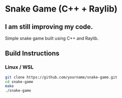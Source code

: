 # Snake Game (C++ + Raylib)

## I am still improving my code.

Simple snake game built using C++ and Raylib.

## Build Instructions

### Linux / WSL

```bash
git clone https://github.com/yourname/snake-game.git
cd snake-game
make
./snake-game

```
